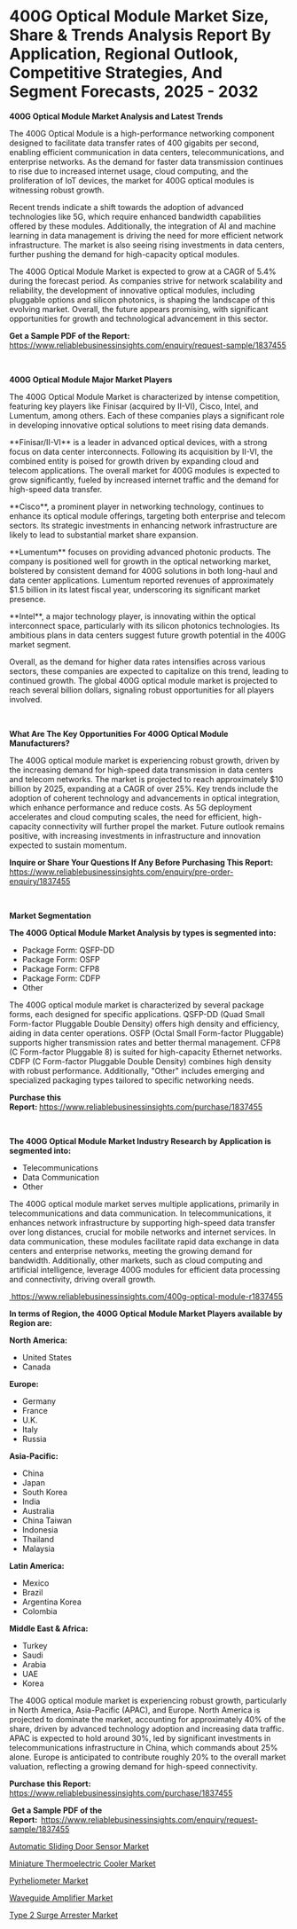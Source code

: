 <p><h1>400G Optical Module Market Size, Share & Trends Analysis Report By Application, Regional Outlook, Competitive Strategies, And Segment Forecasts, 2025 - 2032</h1></p><p><strong>400G Optical Module Market Analysis and Latest Trends</strong></p>
<p><p>The 400G Optical Module is a high-performance networking component designed to facilitate data transfer rates of 400 gigabits per second, enabling efficient communication in data centers, telecommunications, and enterprise networks. As the demand for faster data transmission continues to rise due to increased internet usage, cloud computing, and the proliferation of IoT devices, the market for 400G optical modules is witnessing robust growth. </p><p>Recent trends indicate a shift towards the adoption of advanced technologies like 5G, which require enhanced bandwidth capabilities offered by these modules. Additionally, the integration of AI and machine learning in data management is driving the need for more efficient network infrastructure. The market is also seeing rising investments in data centers, further pushing the demand for high-capacity optical modules.</p><p>The 400G Optical Module Market is expected to grow at a CAGR of 5.4% during the forecast period. As companies strive for network scalability and reliability, the development of innovative optical modules, including pluggable options and silicon photonics, is shaping the landscape of this evolving market. Overall, the future appears promising, with significant opportunities for growth and technological advancement in this sector.</p></p>
<p><strong>Get a Sample PDF of the Report:&nbsp;</strong> <a href="https://www.reliablebusinessinsights.com/enquiry/request-sample/1837455?utm_campaign=117&utm_medium=2&utm_source=Github&utm_content=ia&utm_term=11022025&utm_id=400g-optical-module">https://www.reliablebusinessinsights.com/enquiry/request-sample/1837455</a></p>
<p>&nbsp;</p>
<p><strong>400G Optical Module Major Market Players</strong></p>
<p><p>The 400G Optical Module Market is characterized by intense competition, featuring key players like Finisar (acquired by II-VI), Cisco, Intel, and Lumentum, among others. Each of these companies plays a significant role in developing innovative optical solutions to meet rising data demands.</p><p>**Finisar/II-VI** is a leader in advanced optical devices, with a strong focus on data center interconnects. Following its acquisition by II-VI, the combined entity is poised for growth driven by expanding cloud and telecom applications. The overall market for 400G modules is expected to grow significantly, fueled by increased internet traffic and the demand for high-speed data transfer.</p><p>**Cisco**, a prominent player in networking technology, continues to enhance its optical module offerings, targeting both enterprise and telecom sectors. Its strategic investments in enhancing network infrastructure are likely to lead to substantial market share expansion.</p><p>**Lumentum** focuses on providing advanced photonic products. The company is positioned well for growth in the optical networking market, bolstered by consistent demand for 400G solutions in both long-haul and data center applications. Lumentum reported revenues of approximately $1.5 billion in its latest fiscal year, underscoring its significant market presence.</p><p>**Intel**, a major technology player, is innovating within the optical interconnect space, particularly with its silicon photonics technologies. Its ambitious plans in data centers suggest future growth potential in the 400G market segment.</p><p>Overall, as the demand for higher data rates intensifies across various sectors, these companies are expected to capitalize on this trend, leading to continued growth. The global 400G optical module market is projected to reach several billion dollars, signaling robust opportunities for all players involved.</p></p>
<p>&nbsp;</p>
<p><strong>What Are The Key Opportunities For 400G Optical Module Manufacturers?</strong></p>
<p><p>The 400G optical module market is experiencing robust growth, driven by the increasing demand for high-speed data transmission in data centers and telecom networks. The market is projected to reach approximately $10 billion by 2025, expanding at a CAGR of over 25%. Key trends include the adoption of coherent technology and advancements in optical integration, which enhance performance and reduce costs. As 5G deployment accelerates and cloud computing scales, the need for efficient, high-capacity connectivity will further propel the market. Future outlook remains positive, with increasing investments in infrastructure and innovation expected to sustain momentum.</p></p>
<p><strong>Inquire or Share Your Questions If Any Before Purchasing This Report:</strong> <a href="https://www.reliablebusinessinsights.com/enquiry/pre-order-enquiry/1837455?utm_campaign=117&utm_medium=2&utm_source=Github&utm_content=ia&utm_term=11022025&utm_id=400g-optical-module">https://www.reliablebusinessinsights.com/enquiry/pre-order-enquiry/1837455</a></p>
<p>&nbsp;</p>
<p><strong>Market Segmentation</strong></p>
<p><strong>The 400G Optical Module Market Analysis by types is segmented into:</strong></p>
<p><ul><li>Package Form: QSFP-DD</li><li>Package Form: OSFP</li><li>Package Form: CFP8</li><li>Package Form: CDFP</li><li>Other</li></ul></p>
<p><p>The 400G optical module market is characterized by several package forms, each designed for specific applications. QSFP-DD (Quad Small Form-factor Pluggable Double Density) offers high density and efficiency, aiding in data center operations. OSFP (Octal Small Form-factor Pluggable) supports higher transmission rates and better thermal management. CFP8 (C Form-factor Pluggable 8) is suited for high-capacity Ethernet networks. CDFP (C Form-factor Pluggable Double Density) combines high density with robust performance. Additionally, "Other" includes emerging and specialized packaging types tailored to specific networking needs.</p></p>
<p><strong>Purchase this Report:&nbsp;</strong><a href="https://www.reliablebusinessinsights.com/purchase/1837455?utm_campaign=117&utm_medium=2&utm_source=Github&utm_content=ia&utm_term=11022025&utm_id=400g-optical-module">https://www.reliablebusinessinsights.com/purchase/1837455</a></p>
<p>&nbsp;</p>
<p><strong>The 400G Optical Module Market Industry Research by Application is segmented into:</strong></p>
<p><ul><li>Telecommunications</li><li>Data Communication</li><li>Other</li></ul></p>
<p><p>The 400G optical module market serves multiple applications, primarily in telecommunications and data communication. In telecommunications, it enhances network infrastructure by supporting high-speed data transfer over long distances, crucial for mobile networks and internet services. In data communication, these modules facilitate rapid data exchange in data centers and enterprise networks, meeting the growing demand for bandwidth. Additionally, other markets, such as cloud computing and artificial intelligence, leverage 400G modules for efficient data processing and connectivity, driving overall growth.</p></p>
<p><a href="https://www.reliablebusinessinsights.com/400g-optical-module-r1837455?utm_campaign=117&utm_medium=2&utm_source=Github&utm_content=ia&utm_term=11022025&utm_id=400g-optical-module">&nbsp;https://www.reliablebusinessinsights.com/400g-optical-module-r1837455</a></p>
<p><strong>In terms of Region, the 400G Optical Module Market Players available by Region are:</strong></p>
<p>
    <p> <strong> North America: </strong>
        <ul>
            <li>United States</li>
            <li>Canada</li>
        </ul>
        </p> 
    <p> <strong> Europe: </strong>
        <ul>
            <li>Germany</li>
            <li>France</li>
            <li>U.K.</li>
            <li>Italy</li>
            <li>Russia</li>
        </ul>
        </p> 
    <p> <strong> Asia-Pacific: </strong>
        <ul>
            <li>China</li>
            <li>Japan</li>
            <li>South Korea</li>
            <li>India</li>
            <li>Australia</li>
            <li>China Taiwan</li>
            <li>Indonesia</li>
            <li>Thailand</li>
            <li>Malaysia</li>
        </ul>
        </p> 
    <p> <strong> Latin America: </strong>
        <ul>
            <li>Mexico</li>
            <li>Brazil</li>
            <li>Argentina Korea</li>
            <li>Colombia</li>
        </ul>
        </p> 
    <p> <strong> Middle East & Africa: </strong>
        <ul>
            <li>Turkey</li>
            <li>Saudi</li>
            <li>Arabia</li>
            <li>UAE</li>
            <li>Korea</li>
        </ul>
    </p>
    </p>
<p><p>The 400G optical module market is experiencing robust growth, particularly in North America, Asia-Pacific (APAC), and Europe. North America is projected to dominate the market, accounting for approximately 40% of the share, driven by advanced technology adoption and increasing data traffic. APAC is expected to hold around 30%, led by significant investments in telecommunications infrastructure in China, which commands about 25% alone. Europe is anticipated to contribute roughly 20% to the overall market valuation, reflecting a growing demand for high-speed connectivity.</p></p>
<p><strong>Purchase this Report: </strong><a href="https://www.reliablebusinessinsights.com/purchase/1837455?utm_campaign=117&utm_medium=2&utm_source=Github&utm_content=ia&utm_term=11022025&utm_id=400g-optical-module">https://www.reliablebusinessinsights.com/purchase/1837455</a></p>
<p>&nbsp;<strong>Get a Sample PDF of the Report:&nbsp;&nbsp;</strong><a href="https://www.reliablebusinessinsights.com/enquiry/request-sample/1837455?utm_campaign=117&utm_medium=2&utm_source=Github&utm_content=ia&utm_term=11022025&utm_id=400g-optical-module">https://www.reliablebusinessinsights.com/enquiry/request-sample/1837455</a></p>
<p><strong></strong></p>
<p><p><a href="https://github.com/lobatjoeit/Market-Research-Report-List-1/blob/main/automatic-sliding-door-sensor-market.md?utm_campaign=117&utm_medium=2&utm_source=Github&utm_content=ia&utm_term=11022025&utm_id=400g-optical-module">Automatic Sliding Door Sensor Market</a></p><p><a href="https://github.com/itayjedhe/Market-Research-Report-List-1/blob/main/miniature-thermoelectric-cooler-market.md?utm_campaign=117&utm_medium=2&utm_source=Github&utm_content=ia&utm_term=11022025&utm_id=400g-optical-module">Miniature Thermoelectric Cooler Market</a></p><p><a href="https://github.com/voetzeszuh/Market-Research-Report-List-1/blob/main/pyrheliometer-market.md?utm_campaign=117&utm_medium=2&utm_source=Github&utm_content=ia&utm_term=11022025&utm_id=400g-optical-module">Pyrheliometer Market</a></p><p><a href="https://github.com/sandoyjonet/Market-Research-Report-List-1/blob/main/waveguide-amplifier-market.md?utm_campaign=117&utm_medium=2&utm_source=Github&utm_content=ia&utm_term=11022025&utm_id=400g-optical-module">Waveguide Amplifier Market</a></p><p><a href="https://github.com/celpabembes/Market-Research-Report-List-1/blob/main/type-2-surge-arrester-market.md?utm_campaign=117&utm_medium=2&utm_source=Github&utm_content=ia&utm_term=11022025&utm_id=400g-optical-module">Type 2 Surge Arrester Market</a></p></p>